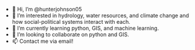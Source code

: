 - 👋 Hi, I’m @hunterjohnson05
- 👀 I’m interested in hydrology, water resources, and climate change and how social-political systems interact with each. 
- 🌱 I’m currently learning python, GIS, and machine learning.
- 💞️ I’m looking to collaborate on python and GIS. 
- 📫 Contact me via email!

<!---
hunterjohnson05/hunterjohnson05 is a ✨ special ✨ repository because its `README.md` (this file) appears on your GitHub profile.
You can click the Preview link to take a look at your changes.
--->
